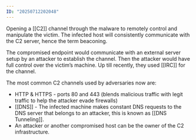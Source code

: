 ```yaml
---
ID: "20250712202048"
---
```

Opening a [[C2]] channel through the malware to remotely control and manipulate the victim. The infected host will consistently communicate with the C2 server, hence the term beaconing.

The compromised endpoint would communicate with an external server setup by an attacker to establish the channel. Then the attacker would have full control over the victim’s machine. Up till recently, they used [[IRC]] for the channel.

The most common C2 channels used by adversaries now are:
- HTTP & HTTPS - ports 80 and 443 (blends malicious traffic with legit traffic to help the attacker evade firewalls)
- [[DNS]] - The infected machine makes constant DNS requests to the DNS server that belongs to an attacker, this is known as [[DNS Tunneling]].
- An attacker or another compromised host can be the owner of the C2 infrastructure.